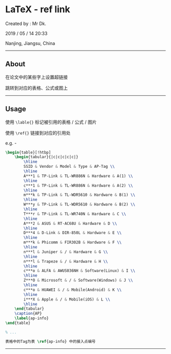 # LaTeX - ref link

Created by : Mr Dk.

2019 / 05 / 14 20:33

Nanjing, Jiangsu, China

---

## About

在论文中的某些字上设置超链接

跳转到对应的表格、公式或图上

---

## Usage

使用 `\lable{}` 标记被引用的表格 / 公式 / 图片

使用 `\ref{}` 链接到对应的引用处

e.g. - 

```latex
\begin{table}[!htbp]
    \begin{tabular}{|c|c|c|c|c|}
        \hline
        SSID & Vendor & Model & Type & AP-Tag \\
        \hline
        A***1 & TP-Link & TL-WR886N & Hardware & A(1) \\
        \hline
        c***1 & TP-Link & TL-WR886N & Hardware & A(2) \\
        \hline
        m***k & TP-Link & TL-WDR5610 & Hardware & B(1) \\
        \hline
        W***y & TP-Link & TL-WDR5610 & Hardware & B(2) \\
        \hline
        T***r & TP-Link & TL-WR740N & Hardware & C \\
        \hline
        A***2 & ASUS & RT-AC68U & Hardware & D \\ 
        \hline
        D***4 & D-Link & DIR-850L & Hardware & E \\
        \hline
        m***k & Phicomm & FIR302B & Hardware & F \\
        \hline
        n***l & Juniper & / & Hardware & G \\
        \hline
        n***l & Trapeze & / & Hardware & H \\
        \hline
        c***o & ALFA & AWUS036NH & Software(Linux) & I \\
        \hline
        Z***O & Microsoft & / & Software(Windows) & J \\
        \hline
        c***o & HUAWEI & / & Mobile(Android) & K \\
        \hline
        i***X & Apple & / & Mobile(iOS) & L \\
        \hline
    \end{tabular}
    \caption{AP}
    \label{ap-info} 
\end{table}

% ...

表格中的Tag为表 \ref{ap-info} 中的接入点编号
```

---

